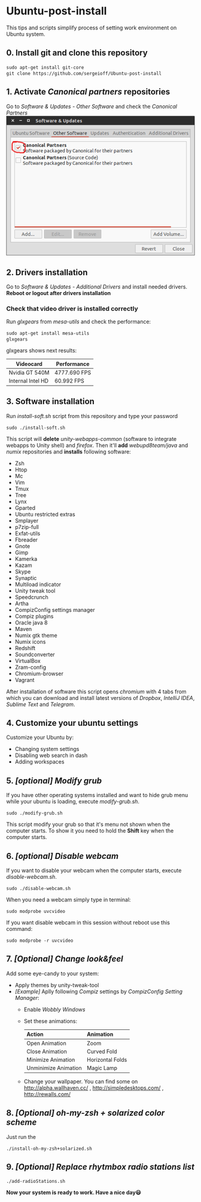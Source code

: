 # Ubuntu-post-install
This tips and scripts simplify process of setting work environment on Ubuntu system.

## 0. Install git and clone this repository
```Shell
sudo apt-get install git-core
git clone https://github.com/sergeioff/Ubuntu-post-install
```

## 1. Activate *Canonical partners* repositories
Go to *Software & Updates - Other Software* and check the *Canonical Partners*
![Enabling canonical partners repositories](images/canonicalPartners.png)

## 2. Drivers installation
Go to *Software & Updates - Additional Drivers* and install needed drivers.
**Reboot or logout after drivers installation**
### Check that video driver is installed correctly
Run *glxgears* from *mesa-utils* and check the performance:
```Shell
sudo apt-get install mesa-utils
glxgears
```
glxgears shows next results:

  Videocard | Performance
  ----------|------------
  Nvidia GT 540M | 4777.690 FPS
  Internal Intel HD | 60.992 FPS

## 3. Software installation
Run *install-soft.sh* script from this repository and type your password
```Shell
sudo ./install-soft.sh
```
This script will **delete** *unity-webapps-common* (software to integrate webapps to Unity shell) and *firefox*. Then it'll **add** *webupd8team/java* and *numix* repositories and **installs** following software:
* Zsh
* Htop
* Mc
* Vim
* Tmux
* Tree
* Lynx
* Gparted
* Ubuntu restricted extras
* Smplayer
* p7zip-full
* Exfat-utils
* Fbreader
* Gnote
* Gimp
* Kamerka
* Kazam
* Skype
* Synaptic
* Multiload indicator
* Unity tweak tool
* Speedcrunch
* Artha
* CompizConfig settings manager
* Compiz plugins
* Oracle java 8
* Maven
* Numix gtk theme
* Numix icons
* Redshift
* Soundconverter
* VirtualBox
* Zram-config
* Chromium-browser
* Vagrant

After installation of software this script opens *chromium* with 4 tabs from which you can download and install latest versions of *Dropbox*, *IntelliJ IDEA*, *Sublime Text* and *Telegram*.

## 4. Customize your ubuntu settings
Customize your Ubuntu by:
* Changing system settings
* Disabling web search in dash
* Adding workspaces

## 5. *[optional] Modify grub*
If you have other operating systems installed and want to hide grub menu while your ubuntu is loading, execute *modify-grub.sh*.
```Shell
sudo ./modify-grub.sh
```
This script modify your grub so that it's menu not shown when the computer starts. To show it you need to hold the **Shift** key when the computer starts.

## 6. *[optional] Disable webcam*
If you want to disable your webcam when the computer starts, execute *disable-webcam.sh*.
```Shell
sudo ./disable-webcam.sh
```
When you need a webcam simply type in terminal:
```Shell
sudo modprobe uvcvideo
```
If you want disable webcam in this session without reboot use this command:
```Shell
sudo modprobe -r uvcvideo
```

## 7. *[Optional] Change look&feel*
Add some eye-candy to your system:
* Apply themes by unity-tweak-tool
* *[Example]* Aplly following *Compiz* settings by *CompizConfig Setting Manager*:
  * Enable *Wobbly Windows*
  * Set these animations:

      Action | Animation
      -------|----------
      Open Animation | Zoom
	  Close Animation | Curved Fold
      Minimize Animation | Horizontal Folds
      Unminimize Animation | Magic Lamp

  * Change your wallpaper. You can find some on http://alpha.wallhaven.cc/ , http://simpledesktops.com/ , http://rewalls.com/

## 8. *[Optional] oh-my-zsh + solarized color scheme*
Just run the
```Shell
./install-oh-my-zsh+solarized.sh
```

## 9. *[Optional] Replace rhytmbox radio stations list*
```Shell
./add-radioStations.sh
```

**Now your system is ready to work. Have a nice day:smiley:**
